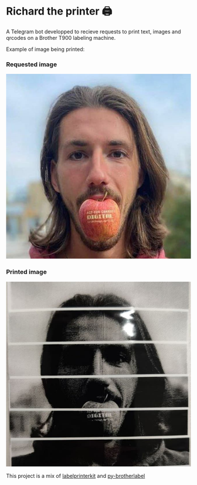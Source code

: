 # Richard the printer :printer:

A Telegram bot developped to recieve requests to print text, images and qrcodes on a Brother T900 labeling machine.

Example of image being printed:

### Requested image
![](demo1.jpg)

### Printed image
![](demo2.jpg)

This project is a mix of [labelprinterkit](https://github.com/NotAFile/labelprinterkit) and [py-brotherlabel](https://github.com/masatomizuta/py-brotherlabel)